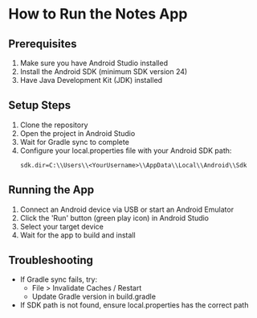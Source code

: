 # How to Run the Notes App

## Prerequisites

1. Make sure you have Android Studio installed
2. Install the Android SDK (minimum SDK version 24)
3. Have Java Development Kit (JDK) installed

## Setup Steps

1. Clone the repository
2. Open the project in Android Studio
3. Wait for Gradle sync to complete
4. Configure your local.properties file with your Android SDK path:
   ```
   sdk.dir=C:\\Users\\<YourUsername>\\AppData\\Local\\Android\\Sdk
   ```

## Running the App

1. Connect an Android device via USB or start an Android Emulator
2. Click the 'Run' button (green play icon) in Android Studio
3. Select your target device
4. Wait for the app to build and install

## Troubleshooting

- If Gradle sync fails, try:
  - File > Invalidate Caches / Restart
  - Update Gradle version in build.gradle
- If SDK path is not found, ensure local.properties has the correct path

